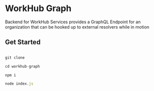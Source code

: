 # WorkHub Graph

Backend for WorkHub Services provides a GraphQL Endpoint for an organization that can be hooked up to external resolvers while in motion

## Get Started

```js

git clone 

cd workhub-graph

npm i 

node index.js
```